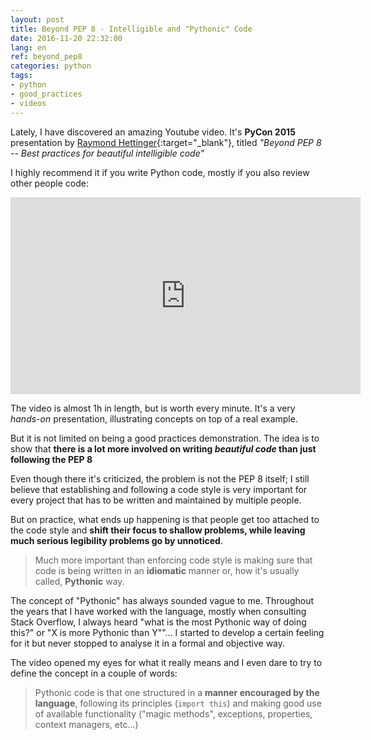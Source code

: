 ```yaml
---
layout: post
title: Beyond PEP 8 - Intelligible and "Pythonic" Code
date: 2016-11-20 22:32:00
lang: en
ref: beyond_pep8
categories: python
tags:
- python
- good_practices
- videos
---
```


Lately, I have discovered an amazing Youtube video. It's **PyCon 2015**
presentation by [Raymond Hettinger][rh_twitter]{:target="_blank"}, titled
*"Beyond PEP 8 -- Best practices for beautiful intelligible code"*

I highly recommend it if you write Python code, mostly if you also review other
people code:

<center><iframe width="560" height="315" src="https://www.youtube.com/embed/wf-BqAjZb8M" frameborder="0" allowfullscreen></iframe></center>

The video is almost 1h in length, but is worth every minute. It's a very
*hands-on* presentation, illustrating concepts on top of a real example.

But it is not limited on being a good practices demonstration. The idea is to
show that **there is a lot more involved on writing *beautiful code* than just
following the PEP 8**

Even though there it's criticized, the problem is not the PEP 8 itself; I still
believe that establishing and following a code style is very important for
every project that has to be written and maintained by multiple people.

But on practice, what ends up happening is that people get too attached to the
code style and **shift their focus to shallow problems, while leaving much
serious legibility problems go by unnoticed**.

> Much more important than enforcing code style is making sure that code is
> being written in an **idiomatic** manner or, how it's usually called,
> **Pythonic** way.

The concept of "Pythonic" has always sounded vague to me. Throughout the years
that I have worked with the language, mostly when consulting Stack Overflow, I
always heard "what is the most Pythonic way of doing this?" or "X is more
Pythonic than Y""... I started to develop a certain feeling for it but never
stopped to analyse it in a formal and objective way.

The video opened my eyes for what it really means and I even dare to try to
define the concept in a couple of words:

> Pythonic code is that one structured in a **manner encouraged by the
> language**, following its principles (`import this`) and making good use of
> available functionality ("magic methods", exceptions, properties, context
> managers, etc...)

[rh_twitter]: https://twitter.com/raymondh
